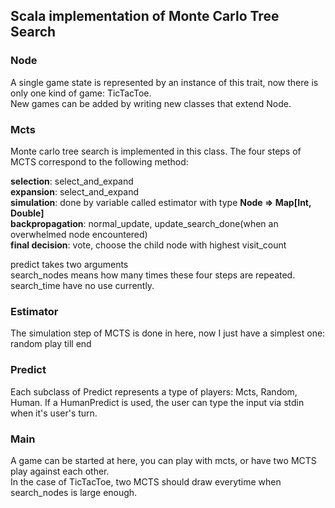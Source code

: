 Scala implementation of Monte Carlo Tree Search
---

<h3>Node</h3>
A single game state is represented by an instance of this trait, now there is only one kind of game: 
TicTacToe.<br/>
New games can be added by writing new classes that extend Node.

<h3>Mcts</h3>
Monte carlo tree search is implemented in this class.
The four steps of MCTS correspond to the following method: <br/>

<b>selection</b>: select_and_expand<br/>
<b>expansion</b>: select_and_expand<br/>
<b>simulation</b>: done by variable called estimator with type <b>Node => Map[Int, Double]</b><br/>
<b>backpropagation</b>: normal_update, update_search_done(when an overwhelmed node encountered)<br/>
<b>final decision</b>: vote, choose the child node with highest visit_count

predict takes two arguments<br/>
search_nodes means how many times these four steps are repeated.<br/>
search_time have no use currently.

<h3>Estimator</h3>
The simulation step of MCTS is done in here, now I just have a simplest one: random play till end

<h3>Predict</h3>
Each subclass of Predict represents a type of players: Mcts, Random, Human. If a HumanPredict is used, the user can type the input via stdin when it's user's turn.

<h3>Main</h3>
A game can be started at here, you can play with mcts, or have two MCTS play against each other.<br/>
In the case of TicTacToe, two MCTS should draw everytime when search_nodes is large enough.